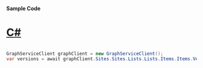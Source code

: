 #### Sample Code
# [C#](#tab/Csharp)

```C#

GraphServiceClient graphClient = new GraphServiceClient();
var versions = await graphClient.Sites.Sites.Lists.Lists.Items.Items.Versions.Versions.Request().GetAsync();

```